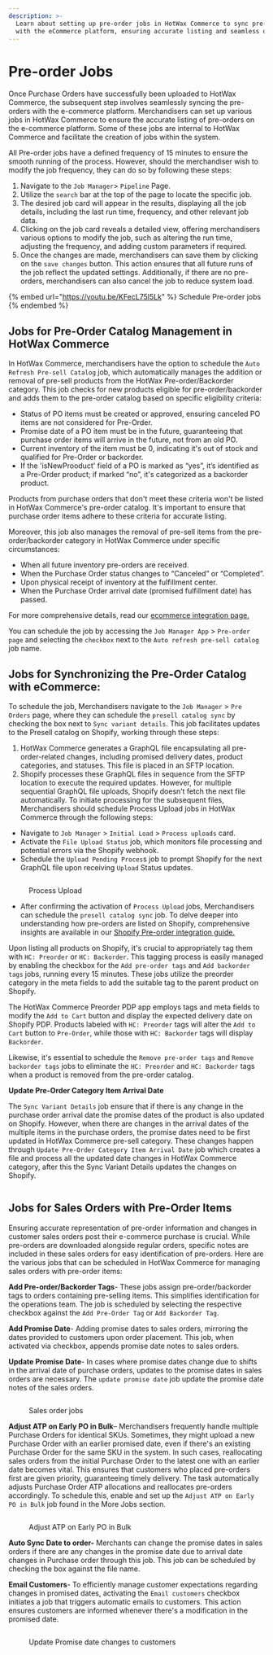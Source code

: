 ```yaml
---
description: >-
  Learn about setting up pre-order jobs in HotWax Commerce to sync pre-orders
  with the eCommerce platform, ensuring accurate listing and seamless operations
---
```


# Pre-order Jobs

Once Purchase Orders have successfully been uploaded to HotWax Commerce, the subsequent step involves seamlessly syncing the pre-orders with the e-commerce platform. Merchandisers can set up various jobs in HotWax Commerce to ensure the accurate listing of pre-orders on the e-commerce platform. Some of these jobs are internal to HotWax Commerce and facilitate the creation of jobs within the system.

All Pre-order jobs have a defined frequency of 15 minutes to ensure the smooth running of the process. However, should the merchandiser wish to modify the job frequency, they can do so by following these steps:

1. Navigate to the `Job Manager`> `Pipeline` Page.
2. Utilize the `search` bar at the top of the page to locate the specific job.
3. The desired job card will appear in the results, displaying all the job details, including the last run time, frequency, and other relevant job data.
4. Clicking on the job card reveals a detailed view, offering merchandisers various options to modify the job, such as altering the run time, adjusting the frequency, and adding custom parameters if required.
5. Once the changes are made, merchandisers can save them by clicking on the `save changes` button. This action ensures that all future runs of the job reflect the updated settings. Additionally, if there are no pre-orders, merchandisers can also cancel the job to reduce system load.

{% embed url="https://youtu.be/KFecL75l5Lk" %}
Schedule Pre-order jobs
{% endembed %}

## Jobs for Pre-Order Catalog Management in HotWax Commerce

In HotWax Commerce, merchandisers have the option to schedule the `Auto Refresh Pre-sell Catalog` job, which automatically manages the addition or removal of pre-sell products from the HotWax Pre-order/Backorder category. This job checks for new products eligible for pre-order/backorder and adds them to the pre-order catalog based on specific eligibility criteria:

* Status of PO items must be created or approved, ensuring canceled PO items are not considered for Pre-Order.
* Promise date of a PO item must be in the future, guaranteeing that purchase order items will arrive in the future, not from an old PO.
* Current inventory of the item must be 0, indicating it's out of stock and qualified for Pre-Order or backorder.
* If the 'isNewProoduct' field of a PO is marked as “yes”, it’s identified as a Pre-Order product; if marked “no”, it's categorized as a backorder product.

Products from purchase orders that don't meet these criteria won't be listed in HotWax Commerce's pre-order catalog. It's important to ensure that purchase order items adhere to these criteria for accurate listing.

Moreover, this job also manages the removal of pre-sell items from the pre-order/backorder category in HotWax Commerce under specific circumstances:

* When all future inventory pre-orders are received.
* When the Purchase Order status changes to “Canceled” or “Completed”.
* Upon physical receipt of inventory at the fulfillment center.
* When the Purchase Order arrival date (promised fulfillment date) has passed.

For more comprehensive details, read our [ecommerce integration page.](https://app.gitbook.com/s/HuLroZUG7riNx5fMTaPy/orders/how-are-pre-orderable-and-backorderable-products-listed-or-delisted-on-shopify/presell-catalog-management)

You can schedule the job by accessing the `Job Manager App` > `Pre-order page` and selecting the `checkbox` next to the `Auto refresh pre-sell catalog` job name.

## Jobs for Synchronizing the Pre-Order Catalog with eCommerce:

To schedule the job, Merchandisers navigate to the `Job Manager` > `Pre Orders` page, where they can schedule the `presell catalog sync` by checking the box next to `Sync variant details`. This job facilitates updates to the Presell catalog on Shopify, working through these steps:

1. HotWax Commerce generates a GraphQL file encapsulating all pre-order-related changes, including promised delivery dates, product categories, and statuses. This file is placed in an SFTP location.
2. Shopify processes these GraphQL files in sequence from the SFTP location to execute the required updates. However, for multiple sequential GraphQL file uploads, Shopify doesn’t fetch the next file automatically. To initiate processing for the subsequent files, Merchandisers should schedule Process Upload jobs in HotWax Commerce through the following steps:

* Navigate to `Job Manager` > `Initial Load` > `Process uploads` card.
* Activate the `File Upload Status` job, which monitors file processing and potential errors via the Shopify webhook.
* Schedule the `Upload Pending Proces`s job to prompt Shopify for the next GraphQL file upon receiving `Upload` Status updates.

<figure><img src="../.gitbook/assets/job-manager.hotwax.io_pre-order (5).png" alt=""><figcaption><p>Process Upload</p></figcaption></figure>

* After confirming the activation of `Process Upload` jobs, Merchandisers can schedule the `presell catalog sync` job. To delve deeper into understanding how pre-orders are listed on Shopify, comprehensive insights are available in our [Shopify Pre-order integration guide.](https://app.gitbook.com/s/HuLroZUG7riNx5fMTaPy/orders/how-are-pre-orderable-and-backorderable-products-listed-or-delisted-on-shopify/presell-catalog-synchronization)

Upon listing all products on Shopify, it's crucial to appropriately tag them with `HC: Preorder` or `HC: Backorder`. This tagging process is easily managed by enabling the checkbox for the `Add pre-order tags` and `Add backorder tags` jobs, running every 15 minutes. These jobs utilize the preorder category in the meta fields to add the suitable tag to the parent product on Shopify.

The HotWax Commerce Preorder PDP app employs tags and meta fields to modify the `Add to Cart` button and display the expected delivery date on Shopify PDP. Products labeled with `HC: Preorder` tags will alter the `Add to Cart` button to `Pre-Order`, while those with `HC: Backorder` tags will display `Backorder`.

Likewise, it's essential to schedule the `Remove pre-order tags` and `Remove backorder tags` jobs to eliminate the `HC: Preorder` and `HC: Backorder` tags when a product is removed from the pre-order catalog.

**Update Pre-Order Category Item Arrival Date**

The `Sync Variant Details` job ensure that if there is any change in the purchase order arrival date the promise dates of the product is also updated on Shopify. However, when there are changes in the arrival dates of the multiple items in the purchase orders, the promise dates need to be first updated in HotWax Commerce pre-sell category. These changes happen through `Update Pre-Order Category Item Arrival Date` job which creates a file and process all the updated date changes in HotWax Commerce category, after this the Sync Variant Details updates the changes on Shopify.

<figure><img src="../.gitbook/assets/job-manager.hotwax.io_pre-order (1).png" alt=""><figcaption></figcaption></figure>

## Jobs for Sales Orders with Pre-Order Items

Ensuring accurate representation of pre-order information and changes in customer sales orders post their e-commerce purchase is crucial. While pre-orders are downloaded alongside regular orders, specific notes are included in these sales orders for easy identification of pre-orders. Here are the various jobs that can be scheduled in HotWax Commerce for managing sales orders with pre-order items:

**Add Pre-order/Backorder Tags**- These jobs assign pre-order/backorder tags to orders containing pre-selling items. This simplifies identification for the operations team. The job is scheduled by selecting the respective checkbox against the `Add Pre-Order Tag` or `Add Backorder Tag`.

**Add Promise Date**- Adding promise dates to sales orders, mirroring the dates provided to customers upon order placement. This job, when activated via checkbox, appends promise date notes to sales orders.

**Update Promise Date**- In cases where promise dates change due to shifts in the arrival date of purchase orders, updates to the promise dates in sales orders are necessary. The `update promise date` job update the promise date notes of the sales orders.

<figure><img src="../.gitbook/assets/job-manager.hotwax.io_pre-order (2).png" alt=""><figcaption><p>Sales order jobs</p></figcaption></figure>

**Adjust ATP on Early PO in Bulk**– Merchandisers frequently handle multiple Purchase Orders for identical SKUs. Sometimes, they might upload a new Purchase Order with an earlier promised date, even if there's an existing Purchase Order for the same SKU in the system. In such cases, reallocating sales orders from the initial Purchase Order to the latest one with an earlier date becomes vital. This ensures that customers who placed pre-orders first are given priority, guaranteeing timely delivery. The task automatically adjusts Purchase Order ATP allocations and reallocates pre-orders accordingly. To schedule this, enable and set up the `Adjust ATP on Early PO in Bulk` job found in the More Jobs section.

<figure><img src="../.gitbook/assets/job-manager.hotwax.io_pre-order (6).png" alt=""><figcaption><p>Adjust ATP on Early PO in Bulk</p></figcaption></figure>

**Auto Sync Date to order-** Merchants can change the promise dates in sales orders if there are any changes in the promise date due to arrival date changes in Purchase order through this job. This job can be scheduled by checking the box against the file name.

**Email Customers**- To efficiently manage customer expectations regarding changes in promised dates, activating the `Email customers` checkbox initiates a job that triggers automatic emails to customers. This action ensures customers are informed whenever there's a modification in the promised date.

<figure><img src="../.gitbook/assets/job-manager.hotwax.io_pre-order (3).png" alt=""><figcaption><p>Update Promise date changes to customers</p></figcaption></figure>
